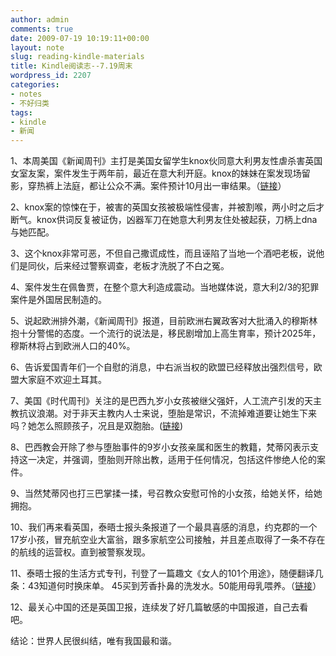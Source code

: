 ```yaml
---
author: admin
comments: true
date: 2009-07-19 10:19:11+00:00
layout: note
slug: reading-kindle-materials
title: Kindle阅读志--7.19周末
wordpress_id: 2207
categories:
- notes
- 不好归类
tags:
- kindle
- 新闻
---
```


1、本周美国《新闻周刊》主打是美国女留学生knox伙同意大利男友性虐杀害英国女室友案，案件发生于两年前，最近在意大利开庭。knox的妹妹在案发现场留影，穿热裤上法庭，都让公众不满。案件预计10月出一审结果。（[链接](http://www.newsweek.com/id/70610)）

2、knox案的惊悚在于，被害的英国女孩被极端性侵害，并被割喉，两小时之后才断气。knox供词反复被证伪，凶器军刀在她意大利男友住处被起获，刀柄上dna与她匹配。

3、这个knox非常可恶，不但自己撒谎成性，而且诬陷了当地一个酒吧老板，说他们是同伙，后来经过警察调查，老板才洗脱了不白之冤。

4、案件发生在佩鲁贾，在整个意大利造成震动。当地媒体说，意大利2/3的犯罪案件是外国居民制造的。

5、说起欧洲排外潮，《新闻周刊》报道，目前欧洲右翼政客对大批涌入的穆斯林抱十分警惕的态度。一个流行的说法是，移民剧增加上高生育率，预计2025年，穆斯林将占到欧洲人口的40%。

6、告诉爱国青年们一个自慰的消息，中右派当权的欧盟已经释放出强烈信号，欧盟大家庭不欢迎土耳其。

7、美国《时代周刊》关注的是巴西九岁小女孩被继父强奸，人工流产引发的天主教抗议浪潮。对于非天主教内人士来说，堕胎是常识，不流掉难道要让她生下来吗？她怎么照顾孩子，况且是双胞胎。([链接](http://www.time.com/time/world/article/0,8599,1883598,00.html))

8、巴西教会开除了参与堕胎事件的9岁小女孩亲属和医生的教籍，梵蒂冈表示支持这一决定，并强调，堕胎则开除出教，适用于任何情况，包括这件惨绝人伦的案件。

9、当然梵蒂冈也打三巴掌揉一揉，号召教众安慰可怜的小女孩，给她关怀，给她拥抱。

10、我们再来看英国，泰晤士报头条报道了一个最具喜感的消息，约克郡的一个17岁小孩，冒充航空业大富翁，跟多家航空公司接触，并且差点取得了一条不存在的航线的运营权。直到被警察发现。

11、泰晤士报的生活方式专刊，刊登了一篇趣文《女人的101个用途》，随便翻译几条：43知道何时换床单。 45买到芳香扑鼻的洗发水。50能用母乳喂养。（[链接](http://www.timesonline.co.uk/tol/life_and_style/men/article6715255.ece)） 

12、最关心中国的还是英国卫报，连续发了好几篇敏感的中国报道，自己去看吧。

结论：世界人民很纠结，唯有我国最和谐。


